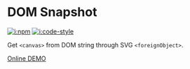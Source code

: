 # DOM Snapshot

[![i:npm]][l:npm]
[![i:code-style]][l:code-style]

Get `<canvas>` from DOM string through SVG `<foreignObject>`.

[Online DEMO][l:demo]

[l:demo]: https://mockingbot.github.io/dom-snapshot
[i:npm]: https://img.shields.io/npm/v/dom-snapshot.svg
[l:npm]: https://www.npmjs.com/package/dom-snapshot
[i:code-style]: https://img.shields.io/badge/code_style-standard-brightgreen.svg
[l:code-style]: https://standardjs.com
